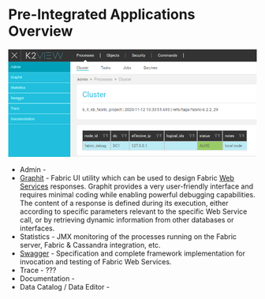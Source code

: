 # Pre-Integrated Applications Overview

![image](images/30_01_1.PNG)

- Admin - 
- [Graphit](/articles/15_web_services_and_graphit/17_Graphit/01_graphit_overview.md) - Fabric UI utility which can be used to design Fabric [Web Services](/articles/15_web_services_and_graphit/01_web_services_overview.md) responses. Graphit provides a very user-friendly interface and requires minimal coding while enabling powerful debugging capabilities. The content of a response is defined during its execution, either according to specific parameters relevant to the specific Web Service call, or by retrieving dynamic information from other databases or interfaces.
- Statistics - JMX monitoring of the processes running on the Fabric server, Fabric & Cassandra integration, etc.
- [Swagger](/articles/15_web_services_and_graphit/09_swagger.md) - Specification and complete framework implementation for invocation and testing of Fabric Web Services.
- Trace - ???
- Documentation - 
- Data Catalog / Data Editor - 